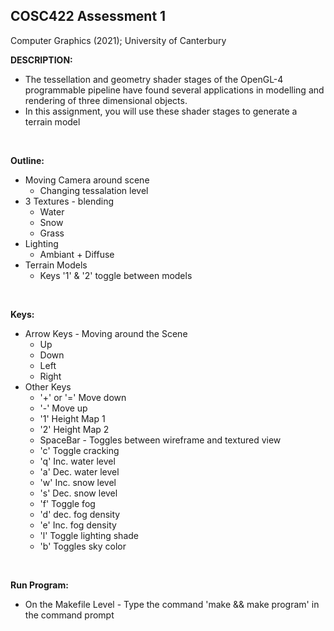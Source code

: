 COSC422 Assessment 1
---------
Computer Graphics (2021);  University of Canterbury

**DESCRIPTION:**
-   The tessellation and geometry shader stages of the OpenGL-4 programmable pipeline have found several applications in modelling and rendering of three dimensional objects. 
-   In this assignment, you will use these shader stages to generate a terrain model

&nbsp;

**Outline:**
* Moving Camera around scene
  * Changing tessalation level 
* 3 Textures - blending
  * Water
  * Snow
  * Grass
* Lighting
  * Ambiant + Diffuse
* Terrain Models
  * Keys '1' & '2' toggle between models
 
&nbsp;

**Keys:**
* Arrow Keys - Moving around the Scene
  * Up
  * Down
  * Left
  * Right
* Other Keys
  *  '+' or '=' Move down
  *  '-' Move up
  *  '1' Height Map 1
  *  '2' Height Map 2
  *  SpaceBar - Toggles between wireframe and textured view
  *  'c' Toggle cracking
  *  'q' Inc. water level
  *  'a' Dec. water level
  *  'w' Inc. snow level
  *  's' Dec. snow level
  *  'f' Toggle fog
  *  'd' dec. fog density
  *  'e' Inc. fog density
  *  'l' Toggle lighting shade
  *  'b' Toggles sky color
  
&nbsp;

**Run Program:**
* On the Makefile Level - Type the command 'make && make program' in the command prompt

